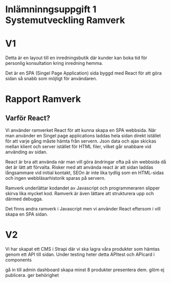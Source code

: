 # Inlämninngsuppgift 1 Systemutveckling Ramverk

# V1 
Detta är en layout till en inredningsbutik där kunder kan boka tid för personlig konsultation kring inredning hemma. 

Det är en SPA (Singel Page Application) sida byggd med React för att göra sidan så snabb som möjligt för användaren. 

# Rapport Ramverk
## Varför React?

Vi använder ramverket React för att kunna skapa en SPA webbsida. När man använder en Singel page applications laddas hela sidan direkt istället för att varje gång måste hämta från servern. Json data och ajax skickas mellan klient och server istället för HTML filer, vilket går snabbare vid använding av sidan. 

React är bra att använda när man vill göra ändringar ofta på sin webbsida då det är lätt att förvalta. Risker med att använda react är att sidan laddas långsammare vid initial kontakt, SEOn är inte lika tydlig som en HTML-sidas och ingen webbläsarhistorik sparas på servern.  

Ramverk underlättar kodandet av Javascript och programmeraren slipper skirva lika mycket kod. Ramverk är även lättare att strukturera upp och därmed debugga. 

Det finns andra ramverk i Javascript men vi använder React eftersom i vill skapa en SPA sidan. 

# V2 

Vi har skapat ett CMS i Strapi där vi ska lagra våra produkter som hämtas genom ett API till sidan. 
Under testing heter detta APItest och APIcard i components

gå in till admin dashboard 
skapa minst 8 produkter 
presentera dem. 
glöm ej publicera. ger behörighet